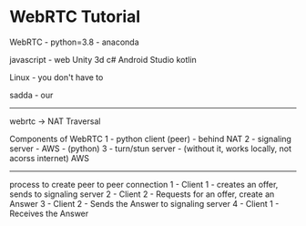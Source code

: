 # WebRTC Tutorial

WebRTC - python=3.8 - anaconda

javascript - web
Unity 3d c#
Android Studio kotlin

Linux - you don't have to


sadda - our

----------------------------------------------
webrtc -> NAT Traversal

Components of WebRTC
1 - python client (peer) - behind NAT
2 - signaling server - AWS - (python)
3 - turn/stun server - (without it, works locally, not acorss internet) AWS

------------------------------------
process to create peer to peer connection
1 - Client 1 - creates an offer, sends to signaling server
2 - Client 2 - Requests for an offer, create an Answer
3 - Client 2 - Sends the Answer to signaling server
4 - Client 1 - Receives the Answer



